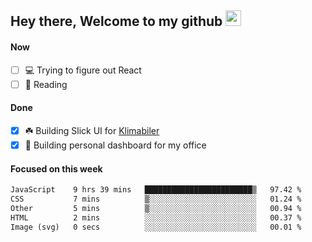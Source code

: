 ## Hey there, Welcome to my github <img src="https://media.giphy.com/media/hvRJCLFzcasrR4ia7z/giphy.gif" width="25px">

#### Now
- [ ] 💻 Trying to figure out React
- [ ] 📕 Reading

#### Done
- [x] ☘️ Building Slick UI for [Klimabiler](https://klimabiler.dk)
- [x] 🚀 Building personal dashboard for my office
 
 #### Focused on this week
<!--START_SECTION:waka-->

```txt
JavaScript    9 hrs 39 mins   ████████████████████████▒   97.42 %
CSS           7 mins          ▒░░░░░░░░░░░░░░░░░░░░░░░░   01.24 %
Other         5 mins          ▒░░░░░░░░░░░░░░░░░░░░░░░░   00.94 %
HTML          2 mins          ░░░░░░░░░░░░░░░░░░░░░░░░░   00.37 %
Image (svg)   0 secs          ░░░░░░░░░░░░░░░░░░░░░░░░░   00.01 %
```

<!--END_SECTION:waka-->

